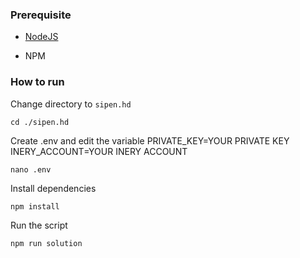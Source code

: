 ### Prerequisite

- [NodeJS](https://nodejs.org/en/)

- NPM



### How to run

Change directory to ```sipen.hd```

```shell
cd ./sipen.hd
```

Create .env and edit the variable
PRIVATE_KEY=YOUR PRIVATE KEY
INERY_ACCOUNT=YOUR INERY ACCOUNT

```shell
nano .env
```

Install dependencies

```shell
npm install
```

Run the script

```
npm run solution
```

